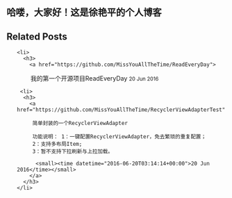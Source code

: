 ## 哈喽，大家好！这是徐艳平的个人博客

<aside class="related">
  <h2>Related Posts</h2>
  <ul class="related-posts">

    <li>
      <h3>
        <a href="https://github.com/MissYouAllTheTime/ReadEveryDay">
          我的第一个开源项目ReadEveryDay
          <small><time datetime="2016-06-20T03:14:14+00:00">20 Jun 2016</time></small>
        </a>
      </h3>
    </li>
    
     <li>
      <h3>
        <a href="https://github.com/MissYouAllTheTime/RecyclerViewAdapterTest">         
         简单封装的一个RecyclerViewAdapter
          
         功能说明： 1：一键配置RecyclerViewAdapter，免去繁琐的重复配置；
         2：支持多布局Item; 
         3：暂不支持下拉刷新与上拉加载。
          
          <small><time datetime="2016-06-20T03:14:14+00:00">20 Jun 2016</time></small>
        </a>
      </h3>
    </li>
    
  </ul>
</aside>



